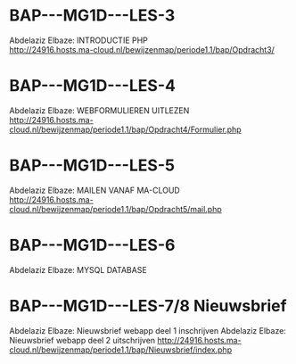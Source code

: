 # BAP---MG1D---LES-3
Abdelaziz Elbaze: INTRODUCTIE PHP    
http://24916.hosts.ma-cloud.nl/bewijzenmap/periode1.1/bap/Opdracht3/

# BAP---MG1D---LES-4
Abdelaziz Elbaze: WEBFORMULIEREN UITLEZEN  
http://24916.hosts.ma-cloud.nl/bewijzenmap/periode1.1/bap/Opdracht4/Formulier.php

# BAP---MG1D---LES-5
Abdelaziz Elbaze: MAILEN VANAF MA-CLOUD    
http://24916.hosts.ma-cloud.nl/bewijzenmap/periode1.1/bap/Opdracht5/mail.php

# BAP---MG1D---LES-6
Abdelaziz Elbaze: MYSQL DATABASE

# BAP---MG1D---LES-7/8 Nieuwsbrief 
Abdelaziz Elbaze: Nieuwsbrief webapp deel 1 inschrijven
Abdelaziz Elbaze: Nieuwsbrief webapp deel 2 uitschrijven
http://24916.hosts.ma-cloud.nl/bewijzenmap/periode1.1/bap/Nieuwsbrief/index.php
